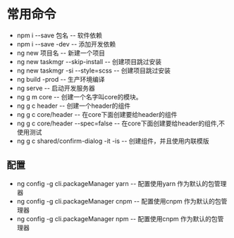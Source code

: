 # 常用命令

* npm i --save 包名   --  软件依赖
* npm i --save -dev   --   添加开发依赖
* ng new 项目名    -- 新建一个项目
* ng new taskmgr --skip-install     -- 创建项目跳过安装
* ng new taskmgr -si --style=scss   -- 创建项目跳过安装
* ng build -prod  --  生产环境编译
* ng serve  -- 启动开发服务器
* ng g m core  -- 创建一个名字叫core的模块。
* ng g c header -- 创建一个header的组件
* ng g c core/header -- 在core下面创建要给header的组件
* ng g c core/header --spec=false -- 在core下面创建要给header的组件,不使用测试
* ng g c shared/confirm-dialog -it -is  -- 创建组件，并且使用内联模版



## 配置

* ng config -g cli.packageManager yarn  -- 配置使用yarn 作为默认的包管理器
* ng config -g cli.packageManager cnpm   -- 配置使用cnpm 作为默认的包管理器
* ng config -g cli.packageManager npm   -- 配置使用cnpm 作为默认的包管理器


